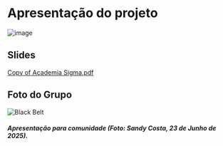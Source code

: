 # Apresentação do projeto

![image](https://github.com/user-attachments/assets/1de1c8e3-4161-4405-a3e0-45a37231fea7)



## Slides

[Copy of Academia Sigma.pdf](https://github.com/user-attachments/files/20971137/Copy.of.Academia.Sigma.pdf)


## Foto do Grupo

![Black Belt](https://github.com/user-attachments/assets/94857835-23c5-4021-b917-c23618030deb)
#####  Apresentação para comunidade (Foto: Sandy Costa, 23 de Junho de 2025). 
